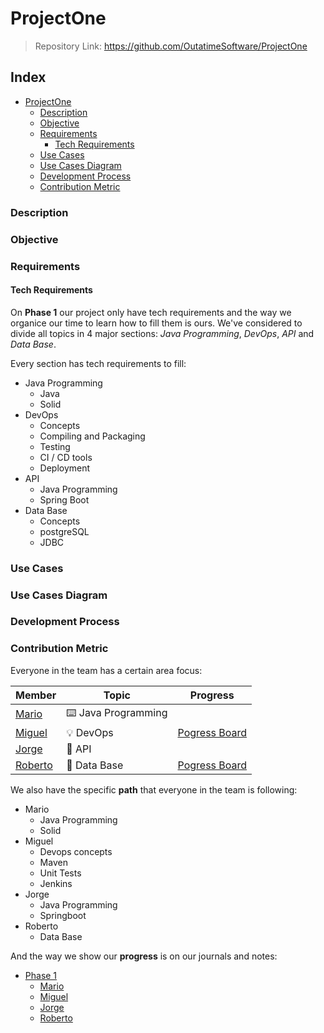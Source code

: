 # ProjectOne
> Repository Link: https://github.com/OutatimeSoftware/ProjectOne

## Index

-   [ProjectOne](#)
    -   [Description](#description)
    -   [Objective](#documentation)
    -   [Requirements](#requirements)
        -   [Tech Requirements](#tech-requirements)
    -   [Use Cases](#use-cases)
    -   [Use Cases Diagram](#use-cases-diagram)
    -   [Development Process](#development-process)
    -   [Contribution Metric](#contribution-metric)

### Description

### Objective

### Requirements

#### Tech Requirements

On **Phase 1** our project only have tech requirements and the way we organice our time to learn how to fill them is ours. We've considered to divide all topics in 4 major sections: *Java Programming*, *DevOps*, *API* and *Data Base*.

Every section has tech requirements to fill:

- Java Programming
  - Java
  - Solid
- DevOps
  - Concepts
  - Compiling and Packaging
  - Testing
  - CI / CD tools
  - Deployment
- API
  - Java Programming
  - Spring Boot 
- Data Base
  - Concepts
  - postgreSQL
  - JDBC

### Use Cases

### Use Cases Diagram

### Development Process

### Contribution Metric 

Everyone in the team has a certain area focus:

| Member                                       | Topic              | Progress                                                                                   |
| -------------------------------------------- | ------------------ | ------------------------------------------------------------------------------------------ |
| [Mario](https://github.com/MarioJChanZurita) | ⌨️ Java Programming |                                                                                            |
| [Miguel](https://github.com/MiguelRAvila)    | 💡 DevOps           | [Pogress Board](https://github.com/OutatimeSoftware/ProjectOne/projects/1?fullscreen=true) |
| [Jorge](https://github.com/imreyesjorge)     | 🔑 API              |                                                                                            |
| [Roberto](https://github.com/Apoquinto)      | 💽 Data Base        | [Pogress Board](https://github.com/OutatimeSoftware/ProjectOne/projects/3?fullscreen=true) |


We also have the specific **path** that everyone in the team is following:

- Mario
  - Java Programming
  - Solid
- Miguel
  - Devops concepts
  - Maven
  - Unit Tests
  - Jenkins
- Jorge
  - Java Programming
  - Springboot
- Roberto
  - Data Base


And the way we show our **progress** is on our journals and notes:

-   [Phase 1](https://github.com/OutatimeSoftware/ProjectOne/tree/main/Docs/Phase%201)
    -   [Mario](https://github.com/OutatimeSoftware/ProjectOne/tree/main/Docs/Phase%201/Mario)
    -   [Miguel](https://github.com/OutatimeSoftware/ProjectOne/tree/main/Docs/Phase%201/Miguel)
    -   [Jorge](https://github.com/OutatimeSoftware/ProjectOne/tree/main/Docs/Phase%201/Jorge)
    -   [Roberto](https://github.com/OutatimeSoftware/ProjectOne/tree/main/Docs/Phase%201/Roberto)

